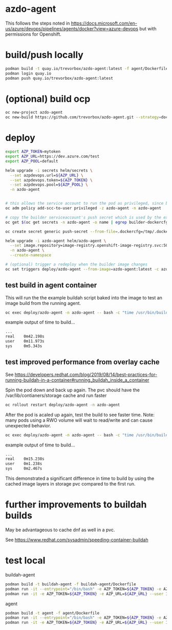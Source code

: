 # azdo-agent

This follows the steps noted in <https://docs.microsoft.com/en-us/azure/devops/pipelines/agents/docker?view=azure-devops> but with permissions for Openshift.

# build/push locally

```sh
podman build -t quay.io/trevorbox/azdo-agent:latest -f agent/Dockerfile
podman login quay.io
podman push quay.io/trevorbox/azdo-agent:latest
```

# (optional) build ocp

```sh
oc new-project azdo-agent
oc new-build https://github.com/trevorbox/azdo-agent.git --strategy=docker --context-dir=buildah-agent/ -n azdo-agent
```

# deploy

```sh
export AZP_TOKEN=mytoken
export AZP_URL=https://dev.azure.com/test
export AZP_POOL=default

helm upgrade -i secrets helm/secrets \
  --set azpdevops.url=${AZP_URL} \
  --set azpdevops.token=${AZP_TOKEN} \
  --set azpdevops.pool=${AZP_POOL} \
  -n azdo-agent


# this allows the service account to run the pod as privileged, since buildah needs root
oc adm policy add-scc-to-user privileged -z azdo-agent -n azdo-agent

# copy the builder serviceaccount's push secret which is used by the example /usr/bin/build.sh to test a build
oc get $(oc get secrets -n azdo-agent -o name | egrep builder-dockercfg) -n azdo-agent -o jsonpath={.data.\\.dockercfg} | base64 -d > /tmp/.dockercfg

oc create secret generic push-secret --from-file=.dockercfg=/tmp/.dockercfg --type="kubernetes.io/dockercfg"

helm upgrade -i azdo-agent helm/azdo-agent \
  --set image.repository=image-registry.openshift-image-registry.svc:5000/azdo-agent/azdo-agent \
  -n azdo-agent \
  --create-namespace

# (optional) trigger a redeploy when the builder image changes
oc set triggers deploy/azdo-agent --from-image=azdo-agent:latest -c azdo-agent -n azdo-agent
```

## test build in agent container

This will run the the example buildah script baked into the image to test an image build from the running agent.

```sh
oc exec deploy/azdo-agent -n azdo-agent -- bash -c "time /usr/bin/build.sh"
```

example output of time to build...

```sh
...
real    0m42.198s
user    0m11.973s
sys     0m5.343s
```

## test improved performance from overlay cache

See <https://developers.redhat.com/blog/2019/08/14/best-practices-for-running-buildah-in-a-container#running_buildah_inside_a_container>

Spin the pod down and back up again. The pvc should have the /var/lib/contianers/storage cache and run faster 

```sh
oc rollout restart deploy/azdo-agent -n azdo-agent
```

After the pod is acaled up again, test the build to see faster time. Note: many pods using a RWO volume will wait to read/write and can cause unexpected behavior.

```sh
oc exec deploy/azdo-agent -n azdo-agent -- bash -c "time /usr/bin/build.sh"
```

example output of time to build...

```sh
...
real    0m15.238s
user    0m1.238s
sys     0m2.467s
```

This demonstrated a significant difference in time to build by using the cached image layers in storage pvc compared to the first run.

# further improvements to buildah builds

May be advantageous to cache dnf as well in a pvc.

See <https://www.redhat.com/sysadmin/speeding-container-buildah>

# test local

buildah-agent

```sh
podman build -t buildah-agent -f buildah-agent/Dockerfile
podman run -it --entrypoint="/bin/bash" -e AZP_TOKEN=${AZP_TOKEN} -e AZP_URL=${AZP_URL} --user 1001 buildah-agent
podman run -it -e AZP_TOKEN=${AZP_TOKEN} -e AZP_URL=${AZP_URL} --user 1001 buildah-agent
```

agent

```sh
podman build -t agent -f agent/Dockerfile
podman run -it --entrypoint="/bin/bash" -e AZP_TOKEN=${AZP_TOKEN} -e AZP_URL=${AZP_URL} --user 1001 agent
podman run -it -e AZP_TOKEN=${AZP_TOKEN} -e AZP_URL=${AZP_URL} --user 1001 agent
```
